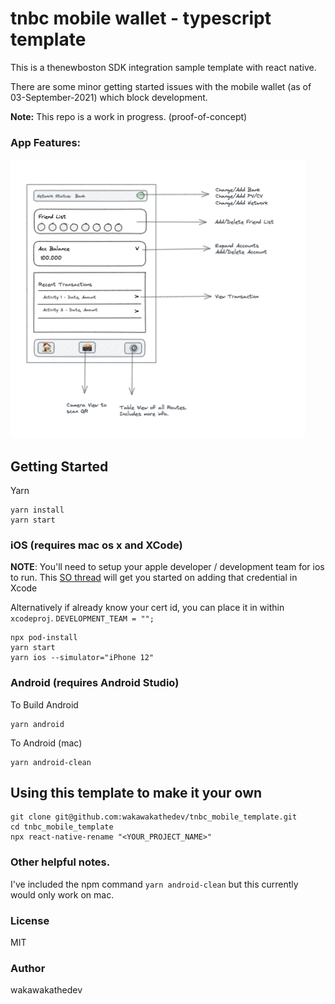 # tnbc mobile wallet - typescript template

This is a thenewboston SDK integration sample template with react native.

There are some minor getting started issues with the mobile wallet (as of 03-September-2021) which block development.

**Note:** This repo is a work in progress. (proof-of-concept)

### App Features:

![App-Features](./docs/app-features.png)


## Getting Started

Yarn
```
yarn install
yarn start
```


### iOS (requires mac os x and XCode)

**NOTE**: You'll need to setup your apple developer / development team for ios to run.
This [SO thread](https://stackoverflow.com/questions/39524148/xcode-error-code-signing-is-required-for-product-type-application-in-sdk-ios#:~:text=Select%20a%20development%20team%20in%20the%20project%20editor.&text=You%20need%20to%20go%20to%20the%20General%20tab%20and%20select%20a%20Team) will get you started on adding that credential in Xcode

Alternatively if already know your cert id, you can place it in within `xcodeproj`.
`DEVELOPMENT_TEAM = "";`

```
npx pod-install
yarn start
yarn ios --simulator="iPhone 12"
```

### Android (requires Android Studio)

To Build Android
```
yarn android
```

To Android (mac)
```
yarn android-clean
```

## Using this template to make it your own

```
git clone git@github.com:wakawakathedev/tnbc_mobile_template.git
cd tnbc_mobile_template
npx react-native-rename "<YOUR_PROJECT_NAME>"
```



### Other helpful notes.
I've included the npm command `yarn android-clean` but this currently would only work on mac.

### License
MIT

### Author
wakawakathedev